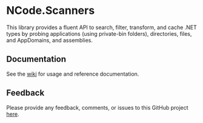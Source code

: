 # NCode.Scanners
This library provides a fluent API to search, filter, transform, and cache .NET types by probing applications (using private-bin folders), directories, files, and AppDomains, and assemblies.

## Documentation
See the [wiki][wiki] for usage and reference documentation.

## Feedback
Please provide any feedback, comments, or issues to this GitHub project [here][issues].

[wiki]: https://github.com/NCodeGroup/NCode.Scanners/wiki
[issues]:https://github.com/NCodeGroup/NCode.Scanners/issues 
